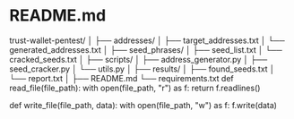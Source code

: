 # README.md

trust-wallet-pentest/
│
├── addresses/
│   ├── target_addresses.txt
│   └── generated_addresses.txt
│
├── seed_phrases/
│   ├── seed_list.txt
│   └── cracked_seeds.txt
│
├── scripts/
│   ├── address_generator.py
│   ├── seed_cracker.py
│   └── utils.py
│
├── results/
│   ├── found_seeds.txt
│   └── report.txt
│
├── README.md
└── requirements.txt
def read_file(file_path):
    with open(file_path, "r") as f:
        return f.readlines()

def write_file(file_path, data):
    with open(file_path, "w") as f:
        f.write(data)
